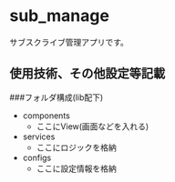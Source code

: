 # sub_manage

サブスクライブ管理アプリです。

## 使用技術、その他設定等記載

###フォルダ構成(lib配下)
- components
  - ここにView(画面などを入れる)
- services
  - ここにロジックを格納 
- configs
  - ここに設定情報を格納 
